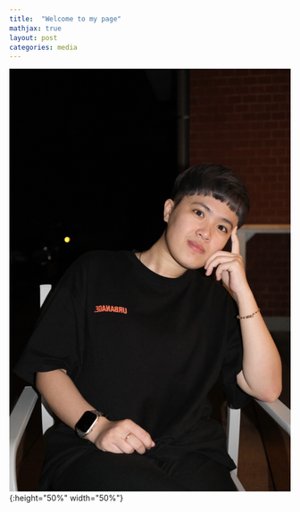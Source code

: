 ```yaml
---
title:  "Welcome to my page"
mathjax: true
layout: post
categories: media
---
```


![image](/assets/photo.jpg){:height="50%" width="50%"}
